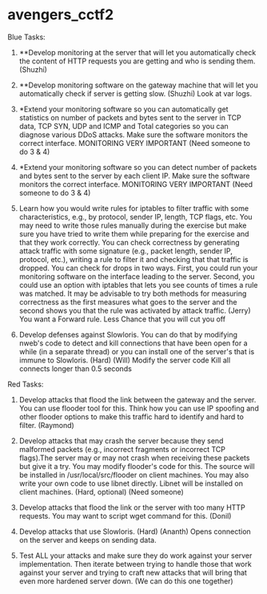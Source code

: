 avengers_cctf2
==============

Blue Tasks:

1. **Develop monitoring at the server that will let you automatically check the content of HTTP requests you are getting and who is sending them. (Shuzhi)

2. **Develop monitoring software on the gateway machine that will let you automatically check if server is getting slow. (Shuzhi)
    Look at var logs.

3. *Extend your monitoring software so you can automatically get statistics on number of packets and bytes sent to the server in TCP data, TCP SYN, UDP and ICMP and Total categories so you can diagnose various DDoS attacks. Make sure the software monitors the correct interface. MONITORING VERY IMPORTANT (Need someone to do 3 & 4)

4. *Extend your monitoring software so you can detect number of packets and bytes sent to the server by each client IP. Make sure the software monitors the correct interface. MONITORING VERY IMPORTANT (Need someone to do 3 & 4)

5. Learn how you would write rules for iptables to filter traffic with some characteristics, e.g., by protocol, sender IP, length, TCP flags, etc. You may need to write those rules manually during the exercise but make sure you have tried to write them while preparing for the exercise and that they work correctly. You can check correctness by generating attack traffic with some signature (e.g., packet length, sender IP, protocol, etc.), writing a rule to filter it and checking that that traffic is dropped. You can check for drops in two ways. First, you could run your monitoring software on the interface leading to the server. Second, you could use an option with iptables that lets you see counts of times a rule was matched. It may be advisable to try both methods for measuring correctness as the first measures what goes to the server and the second shows you that the rule was activated by attack traffic. (Jerry)
    You want a Forward rule. Less Chance that you will cut you off

6. Develop defenses against Slowloris. You can do that by modifying nweb's code to detect and kill connections that have been open for a while (in a separate thread) or you can install one of the server's that is immune to Slowloris. (Hard) (Will)
    Modify the server code
    Kill all connects longer than 0.5 seconds

Red Tasks:

1. Develop attacks that flood the link between the gateway and the server. You can use flooder tool for this. Think how you can use IP spoofing and other flooder options to make this traffic hard to identify and hard to filter. (Raymond)

2. Develop attacks that may crash the server because they send malformed packets (e.g., incorrect fragments or incorrect TCP flags).The server may or may not crash when receiving these packets but give it a try. You may modify flooder's code for this. The source will be installed in /usr/local/src/flooder on client machines. You may also write your own code to use libnet directly. Libnet will be installed on client machines. (Hard, optional) (Need someone) 

3. Develop attacks that flood the link or the server with too many HTTP requests. You may want to script wget command for this. (Donil)

4. Develop attacks that use Slowloris. (Hard) (Ananth)
    Opens connection on the server and keeps on sending data. 

5. Test ALL your attacks and make sure they do work against your server implementation. Then iterate between trying to handle those that work against your server and trying to craft new attacks that will bring that even more hardened server down. (We can do this one together)


